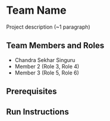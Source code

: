 # Team Name

Project description (~1 paragraph)

## Team Members and Roles

* Chandra Sekhar Singuru
* Member 2 (Role 3, Role 4)
* Member 3 (Role 5, Role 6)

## Prerequisites

## Run Instructions

